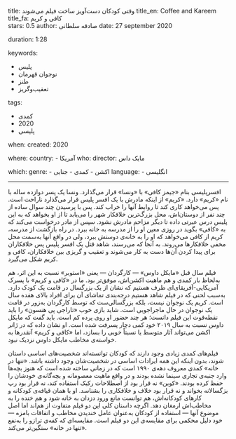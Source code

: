 
title: وقتی کودکان دست‌آویز ساخت فیلم می‌شوند 
title_en: Coffee and Kareem
title_fa: کافی و کریم  
stars: 0.5
author: صادقه سلطانی
date: 27 september 2020

duration: 1:28

keywords:
  - پلیس
  - نوجوان قهرمان
  - طنز
  - تعقیب‌وگریز

tags:
  - کمدی
  - 2020
  - پلیسی 

when:
  created: 2020

where:
  country:
    - آمریکا
who:
  director: مایک داس
   
which:
  genre:
    - اکشن
    - کمدی
    - جنایی
  language:
    - انگلیسی
   
---

افسرپلیسی بنام «جیمز کافی» با «ونسا» قرار می‌گذارد. ونسا یک پسر دوازده ساله با نام «کریم»  دارد. «کریم» از اینکه مادرش با یک افسر پلیس قرار می‌گذارد ناراحت است. پس می‌خواهد کاری کند تا روابط آنها را خراب کند. پس با پرسیدن چند سوال ساده از چند نفر از دوستان‌اش، محل بزرگ‌ترین خلافکار شهر را می‌یابد تا از او بخواهد که به این پلیس درس عبرتی داده تا دیگر مزاحم مادرش نشود. سپس از مادر درخواست می‌کند که به «کافی» بگوید در روزی معین او را از مدرسه به خانه ببرد. در راه بازگشت از مدرسه، کریم از کافی می‌خواهد که او را به خانه‌ی دوستش ببرد، ولی در واقع آنها به‌سمت محل مخفی خلافکارها می‌روند. به آنجا که می‌رسند، شاهد قتل یک افسر پلیس  پس خلافکاران برای پیدا کردن آن‌ها دست به کار می‌شوند و تعقیب و گریزی بین خلافکاران، کافی و کریم شکل می‌گیرد.

فیلم سال قبل «مایکل داوس» — کارگردان — یعنی «استوبر» نسبت به این اثر، هم به‌لحاظ بار کمدی و هم ماهیت اکشن‌اش، موفق‌تر بود. ما در «کافی و کریم» با پسرک آمریکایی-آفریقای‌ای طرف هستیم که نشان از یک بزرگسال در قامت یک کودک دارد. به‌سبب لحنی که در فیلم شاهد هستیم درجه‌بندی تماشای آن برای افراد بالای هفده سال است. کریم یک نوجوان نیست، بلکه بزرگسالی‌ست که توسط کارگردان به‌زور در قامت یک نوجوان در حال ماجراجویی است. شاید  بازی خوب «تاراجی پی هنسون» را باید نقطه‌قوت این فیلم دانست؛ هر چند حضور او روی پرده کم است. باید گفت که مایکل داوس نسبت به سال ۲۰۱۹ خود کمی دچار پسرفت شده است. او نشان داده که در ژانر اکشن می‌تواند آثار متوسط یا نسبتاً خوبی را بسازد، اما «کافی و کریم» آنقدرها به خواسته‌ی مخاطب مایکل داوس نزدیک نبود. 

فیلم‌های کمدی زیادی وجود دارند که کودکان توانسته‌اند شخصیت‌های اساسی داستان شوند، بدون اینکه این همه ایرادات اساسی در شخصیت‌شان وجود داشته باشد. «تنها در خانه» کمدی معروف دهه‌ی ۱۹۹۰ است که در زمانی ساخته شده است که هنوز بچه‌ها وارد جنبه‌ی تجاری سینما نشده بودند و در واقع ماهیت معصومانه و بچه‌گانه‌ی خودشان را حفظ کرده بودند. «کوین» نه قرار بود از اصطلاحات رکیک استفاده کند، نه قرار بود رپ بزگسالانه بخواند و نه قرار بود خلاف و خلافکاری را بشناسد. او با همان قیافه‌ی کودکانه و کارهای کودکانه‌اش، هم توانست مانع ورود دزدان به خانه شود و هم خنده را به مخاطب‌اش ارمغان دهد. اگرچه داستان کلی این دو فیلم متفاوت از هم‌اند اما اصل موضوع آنها — استفاده از کودکان به‌عنوان عامل خندیدن مخاطب و اتفاقات بامزه — خود دلیل محکمی‌ برای مقایسه‌ی این دو فیلم است. مقایسه‌ای که کفه‌ی ترازو را به‌نفع «تنها در خانه» سنگین‌تر می‌کند. 